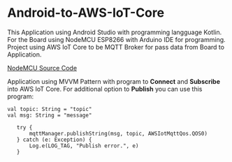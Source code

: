 # Android-to-AWS-IoT-Core

This Application using Android Studio with programming langguage Kotlin. For the Board using NodeMCU ESP8266 with Arduino IDE for programming. Project using AWS IoT Core to be MQTT Broker for pass data from Board to Application.

[NodeMCU Source Code](https://github.com/rafeyosa/ESP8266-to-AWS-IoT-Core)

Application using MVVM Pattern with program to **Connect** and **Subscribe** into AWS IoT Core. For additional option to **Publish** you can use this program:

	val topic: String = "topic"
	val msg: String = "message"

	   try {
	       mqttManager.publishString(msg, topic, AWSIotMqttQos.QOS0)
	   } catch (e: Exception) {
	       Log.e(LOG_TAG, "Publish error.", e)
	   }